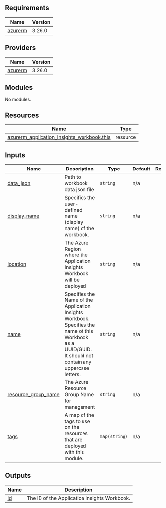 <!-- BEGIN_TF_DOCS -->
## Requirements

| Name | Version |
|------|---------|
| <a name="requirement_azurerm"></a> [azurerm](#requirement\_azurerm) | 3.26.0 |

## Providers

| Name | Version |
|------|---------|
| <a name="provider_azurerm"></a> [azurerm](#provider\_azurerm) | 3.26.0 |

## Modules

No modules.

## Resources

| Name | Type |
|------|------|
| [azurerm_application_insights_workbook.this](https://registry.terraform.io/providers/hashicorp/azurerm/3.26.0/docs/resources/application_insights_workbook) | resource |

## Inputs

| Name | Description | Type | Default | Required |
|------|-------------|------|---------|:--------:|
| <a name="input_data_json"></a> [data\_json](#input\_data\_json) | Path to workbook data json file | `string` | n/a | yes |
| <a name="input_display_name"></a> [display\_name](#input\_display\_name) | Specifies the user-defined name (display name) of the workbook. | `string` | n/a | yes |
| <a name="input_location"></a> [location](#input\_location) | The Azure Region where the Application Insights Workbook will be deployed | `string` | n/a | yes |
| <a name="input_name"></a> [name](#input\_name) | Specifies the Name of the Application Insights Workbook. Specifies the name of this Workbook as a UUID/GUID. It should not contain any uppercase letters. | `string` | n/a | yes |
| <a name="input_resource_group_name"></a> [resource\_group\_name](#input\_resource\_group\_name) | The Azure Resource Group Name for management | `string` | n/a | yes |
| <a name="input_tags"></a> [tags](#input\_tags) | A map of the tags to use on the resources that are deployed with this module. | `map(string)` | n/a | yes |

## Outputs

| Name | Description |
|------|-------------|
| <a name="output_id"></a> [id](#output\_id) | The ID of the Application Insights Workbook. |
<!-- END_TF_DOCS -->